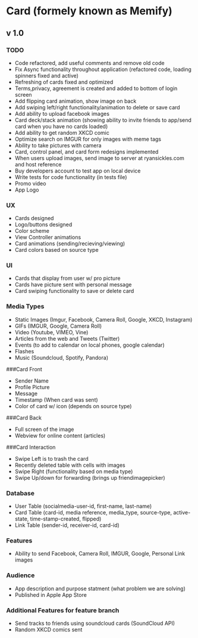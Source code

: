 Card (formely known as Memify)
====================
v 1.0
---------------------

### TODO
* Code refactored, add useful comments and remove old code
* Fix Async functionality throughout application (refactored code, loading spinners fixed and active) <Ryan>
* Refreshing of cards fixed and optimized
* Terms,privacy, agreement is created and added to bottom of login screen
* Add flipping card animation, show image on back
* Add swiping left/right functionality/animation to delete or save card
* Add ability to upload facebook images
* Card deck/stack animation (showing ability to invite friends to app/send card when you have no cards loaded)
* Add ability to get random XKCD comic
* Optimize search on IMGUR for only images with meme tags <Ryan>
* Ability to take pictures with camera
* Card, control panel, and card form redesigns implemented
* When users upload images, send image to server at ryansickles.com and host reference
* Buy developers account to test app on local device
* Write tests for code functionality (in tests file)
* Promo video
* App Logo


### UX
* Cards designed
* Logo/buttons designed
* Color scheme
* View Controller animations
* Card animations (sending/recieving/viewing)
* Card colors based on source type

### UI
* Cards that display from user w/ pro picture
* Cards have picture sent with personal message
* Card swiping functionality to save or delete card

### Media Types 
* Static Images (Imgur, Facebook, Camera Roll, Google, XKCD, Instagram)
* GIFs (IMGUR, Google, Camera Roll)
* Video (Youtube, VIMEO, Vine)
* Articles from the web and Tweets (Twitter)
* Events (to add to calendar on local phones, google calendar)
* Flashes
* Music (Soundcloud, Spotify, Pandora)

###Card Front
* Sender Name
* Profile Picture
* Message
* Timestamp (When card was sent)
* Color of card w/ icon (depends on source type)

###Card Back
* Full screen of the image
* Webview for online content (articles)

###Card Interaction

* Swipe Left is to trash the card
* Recently deleted table with cells with images
* Swipe Right (functionality based on media type)
* Swipe Up/down for forwarding (brings up friendimagepicker)

### Database
* User Table (socialmedia-user-id, first-name, last-name)
* Card Table (card-id, media reference, media_type, source-type, active-state, time-stamp-created, flipped)
* Link Table (sender-id, receiver-id, card-id)

### Features
* Ability to send Facebook, Camera Roll, IMGUR, Google, Personal Link images

### Audience
* App description and purpose statment (what problem we are solving)
* Published in Apple App Store

### Additional Features for feature branch
* Send tracks to friends using soundcloud cards (SoundCloud API)
* Random XKCD comics sent
